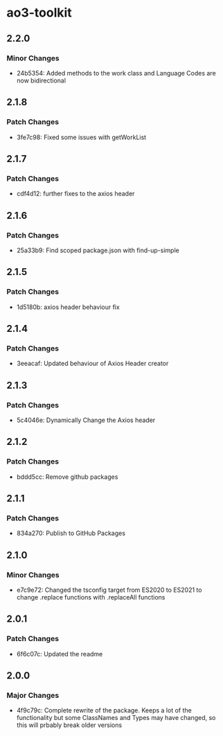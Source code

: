 # ao3-toolkit

## 2.2.0

### Minor Changes

- 24b5354: Added methods to the work class and Language Codes are now bidirectional

## 2.1.8

### Patch Changes

- 3fe7c98: Fixed some issues with getWorkList

## 2.1.7

### Patch Changes

- cdf4d12: further fixes to the axios header

## 2.1.6

### Patch Changes

- 25a33b9: Find scoped package.json with find-up-simple

## 2.1.5

### Patch Changes

- 1d5180b: axios header behaviour fix

## 2.1.4

### Patch Changes

- 3eeacaf: Updated behaviour of Axios Header creator

## 2.1.3

### Patch Changes

- 5c4046e: Dynamically Change the Axios header

## 2.1.2

### Patch Changes

- bddd5cc: Remove github packages

## 2.1.1

### Patch Changes

- 834a270: Publish to GitHub Packages

## 2.1.0

### Minor Changes

- e7c9e72: Changed the tsconfig target from ES2020 to ES2021 to change .replace functions with .replaceAll functions

## 2.0.1

### Patch Changes

- 6f6c07c: Updated the readme

## 2.0.0

### Major Changes

- 4f9c79c: Complete rewrite of the package. Keeps a lot of the functionality but some ClassNames and Types may have changed, so this will prbably break older versions
